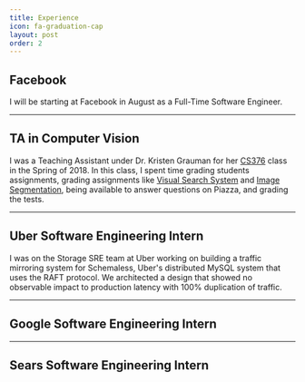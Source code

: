 ```yaml
---
title: Experience
icon: fa-graduation-cap
layout: post
order: 2
---
```


## Facebook

I will be starting at Facebook in August as a Full-Time Software Engineer.

---
## TA in Computer Vision

I was a Teaching Assistant under Dr. Kristen Grauman for her [CS376](http://vision.cs.utexas.edu/376-spring2018/) class in the Spring of 2018. In this class, I spent time grading students assignments, grading assignments like [Visual Search System](http://vision.cs.utexas.edu/376-spring2018/assignments/a2/A2-spring2018.pdf) and [Image Segmentation](http://vision.cs.utexas.edu/376-spring2018/assignments/a4/A4-spring2018.pdf), being available to answer questions on Piazza, and grading the
tests.

---

## Uber Software Engineering Intern

I was on the Storage SRE team at Uber working on building a traffic mirroring system for Schemaless, Uber's distributed MySQL system that uses the RAFT protocol.
We architected a design that showed no observable impact to production latency with 100% duplication of traffic.

---
## Google Software Engineering Intern

---
## Sears Software Engineering Intern
